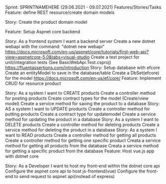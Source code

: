 
Sprint: SPRINTNAMEHERE (29.06.2021 - 09.07.2021)
Features/Stories/Tasks
Feature: define REST resource/create domain models

Story: Create the product domain model

Feature: Setup Aspnet core backend

Story: As a frontend system I want a backend server
Create a new dotnet webapi with the command: "dotnet new webapi"
https://docs.microsoft.com/en-us/aspnet/core/tutorials/first-web-api?view=aspnetcore-5.0&tabs=visual-studio
Create a test project for unit/integration tests (See BasicWebApi.Test.csproj)
https://fluentassertions.com/introduction
Story: Setup database with efcore
Create an entityModel to save in the database/table
Create a DbSet(efcore) for the model
https://docs.microsoft.com/en-us/ef/core/
Feature: Implement CRUD for resource product

Story: As a system I want to CREATE products
Create a controller method for posting products
Create contract types for the model (Create/view model)
Create a service method for saving the product to a database
Story: AS a system I want to UPDATE products
Create a controller method for putting products
Create a contract type for updatemodel
Create a service method for updating the product in a database
Story: As a system I want to DELETE products
Create a controller method for deleting products
Create a service method for deleting the product in a database
Story: As a system I want to READ products
Create a controller method for getting all products
Create a controller method for getting one specific product
Creata a service method for getting all products from the database
Creata a service method for getting a specific product from the database
Feature: Host vue.js app with dotnet core

Story: As a Developer I want to host my front-end within the dotnet core api
Configure the aspnet core api to host js-frontend(vue)
Configure the front-end to send request to aspnet api(instead of express)
